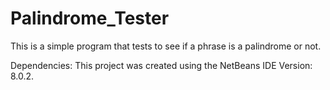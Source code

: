 # Palindrome_Tester
This is a simple program that tests to see if a phrase is a palindrome or not.

Dependencies:
This project was created using the NetBeans IDE Version: 8.0.2.
